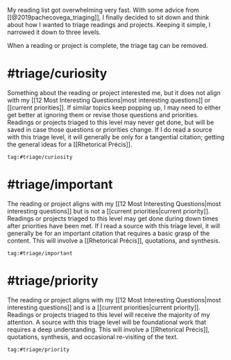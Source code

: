 My reading list got overwhelming very fast. With some advice from [[@2019pachecovega_triaging]], I finally decided to sit down and think about how I wanted to triage readings and projects. Keeping it simple, I narrowed it down to three levels.

When a reading or project is complete, the triage tag can be removed.

# \#triage/curiosity
Something about the reading or project interested me, but it does not align with my [[12 Most Interesting Questions|most interesting questions]] or [[current priorities]]. If similar topics keep popping up, I may need to either get better at ignoring them or revise those questions and priorities. Readings or projects triaged to this level may never get done, but will be saved in case those questions or priorities change. If I do read a source with this triage level, it will generally be only for a tangential citation; getting the general ideas for a [[Rhetorical Précis]].

```query
tag:#triage/curiosity
```
# \#triage/important
The reading or project aligns with my [[12 Most Interesting Questions|most interesting questions]] but is not a [[current priorities|current priority]]. Readings or projects triaged to this level may get done during down times after priorities have been met. If I read a source with this triage level, it will generally be for an important citation that requires a basic grasp of the content. This will involve a [[Rhetorical Précis]], quotations, and synthesis.

```query
tag:#triage/important
```
# \#triage/priority
The reading or project aligns with my [[12 Most Interesting Questions|most interesting questions]] and is a [[current priorities|current priority]]. Readings or projects triaged to this level will receive the majority of my attention. A source with this triage level will be foundational work that requires a deep understanding. This will involve a [[Rhetorical Précis]], quotations, synthesis, and occasional re-visiting of the text.

```query
tag:#triage/priority
```

